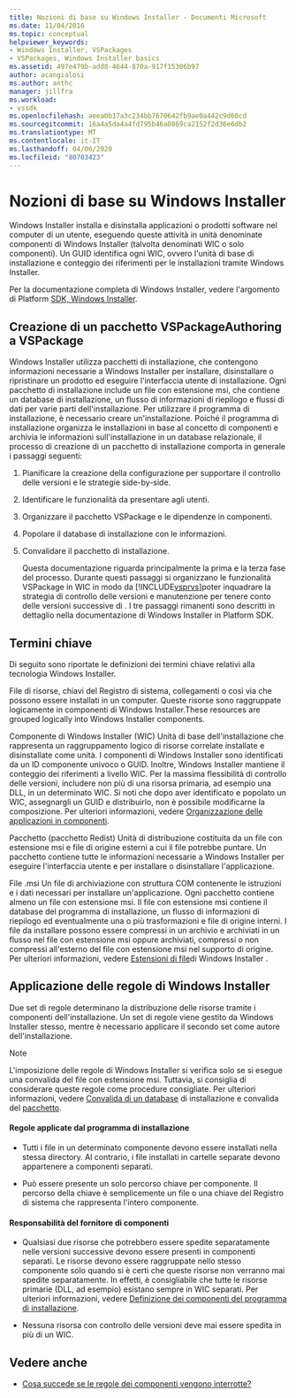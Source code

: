 ```yaml
---
title: Nozioni di base su Windows Installer - Documenti Microsoft
ms.date: 11/04/2016
ms.topic: conceptual
helpviewer_keywords:
- Windows Installer, VSPackages
- VSPackages, Windows Installer basics
ms.assetid: 497e479b-add8-4644-870a-917f15306b97
author: acangialosi
ms.author: anthc
manager: jillfra
ms.workload:
- vssdk
ms.openlocfilehash: aeea0b17a3c234bb7670642fb9ae0a442c9d60cd
ms.sourcegitcommit: 16a4a5da4a4fd795b46a0869ca2152f2d36e6db2
ms.translationtype: MT
ms.contentlocale: it-IT
ms.lasthandoff: 04/06/2020
ms.locfileid: "80703423"
---
```

# <a name="windows-installer-basics"></a>Nozioni di base su Windows Installer
Windows Installer installa e disinstalla applicazioni o prodotti software nel computer di un utente, eseguendo queste attività in unità denominate componenti di Windows Installer (talvolta denominati WIC o solo componenti). Un GUID identifica ogni WIC, ovvero l'unità di base di installazione e conteggio dei riferimenti per le installazioni tramite Windows Installer.

 Per la documentazione completa di Windows Installer, vedere l'argomento di Platform [SDK, Windows Installer](/previous-versions/2kt85ked(v=vs.120)).

## <a name="authoring-a-vspackage"></a>Creazione di un pacchetto VSPackageAuthoring a VSPackage
 Windows Installer utilizza pacchetti di installazione, che contengono informazioni necessarie a Windows Installer per installare, disinstallare o ripristinare un prodotto ed eseguire l'interfaccia utente di installazione. Ogni pacchetto di installazione include un file con estensione msi, che contiene un database di installazione, un flusso di informazioni di riepilogo e flussi di dati per varie parti dell'installazione. Per utilizzare il programma di installazione, è necessario creare un'installazione. Poiché il programma di installazione organizza le installazioni in base al concetto di componenti e archivia le informazioni sull'installazione in un database relazionale, il processo di creazione di un pacchetto di installazione comporta in generale i passaggi seguenti:

1. Pianificare la creazione della configurazione per supportare il controllo delle versioni e le strategie side-by-side.

2. Identificare le funzionalità da presentare agli utenti.

3. Organizzare il pacchetto VSPackage e le dipendenze in componenti.

4. Popolare il database di installazione con le informazioni.

5. Convalidare il pacchetto di installazione.

   Questa documentazione riguarda principalmente la prima e la terza fase del processo. Durante questi passaggi si organizzano le funzionalità VSPackage in WIC in modo da [!INCLUDE[vsprvs](../../code-quality/includes/vsprvs_md.md)]poter inquadrare la strategia di controllo delle versioni e manutenzione per tenere conto delle versioni successive di . I tre passaggi rimanenti sono descritti in dettaglio nella documentazione di Windows Installer in Platform SDK.

## <a name="key-terms"></a>Termini chiave
 Di seguito sono riportate le definizioni dei termini chiave relativi alla tecnologia Windows Installer.

 File di risorse, chiavi del Registro di sistema, collegamenti o così via che possono essere installati in un computer. Queste risorse sono raggruppate logicamente in componenti di Windows Installer.These resources are grouped logically into Windows Installer components.

 Componente di Windows Installer (WIC) Unità di base dell'installazione che rappresenta un raggruppamento logico di risorse correlate installate e disinstallate come unità. I componenti di Windows Installer sono identificati da un ID componente univoco o GUID. Inoltre, Windows Installer mantiene il conteggio dei riferimenti a livello WIC. Per la massima flessibilità di controllo delle versioni, includere non più di una risorsa primaria, ad esempio una DLL, in un determinato WIC. Si noti che dopo aver identificato e popolato un WIC, assegnargli un GUID e distribuirlo, non è possibile modificarne la composizione. Per ulteriori informazioni, vedere [Organizzazione delle applicazioni in componenti](/windows/desktop/Msi/organizing-applications-into-components).

 Pacchetto (pacchetto Redist) Unità di distribuzione costituita da un file con estensione msi e file di origine esterni a cui il file potrebbe puntare. Un pacchetto contiene tutte le informazioni necessarie a Windows Installer per eseguire l'interfaccia utente e per installare o disinstallare l'applicazione.

 File .msi Un file di archiviazione con struttura COM contenente le istruzioni e i dati necessari per installare un'applicazione. Ogni pacchetto contiene almeno un file con estensione msi. Il file con estensione msi contiene il database del programma di installazione, un flusso di informazioni di riepilogo ed eventualmente una o più trasformazioni e file di origine interni. I file da installare possono essere compressi in un archivio e archiviati in un flusso nel file con estensione msi oppure archiviati, compressi o non compressi all'esterno del file con estensione msi nel supporto di origine. Per ulteriori informazioni, vedere [Estensioni di file](/windows/desktop/Msi/windows-installer-file-extensions)di Windows Installer .

## <a name="windows-installer-rules-enforcement"></a>Applicazione delle regole di Windows Installer
 Due set di regole determinano la distribuzione delle risorse tramite i componenti dell'installazione. Un set di regole viene gestito da Windows Installer stesso, mentre è necessario applicare il secondo set come autore dell'installazione.

> [!NOTE]
> L'imposizione delle regole di Windows Installer si verifica solo se si esegue una convalida del file con estensione msi. Tuttavia, si consiglia di considerare queste regole come procedure consigliate. Per ulteriori informazioni, vedere [Convalida di un database](/windows/desktop/Msi/validating-an-installation-database) di installazione e convalida del [pacchetto](/windows/desktop/Msi/package-validation).

#### <a name="installer-enforced-rules"></a>Regole applicate dal programma di installazione

- Tutti i file in un determinato componente devono essere installati nella stessa directory. Al contrario, i file installati in cartelle separate devono appartenere a componenti separati.

- Può essere presente un solo percorso chiave per componente. Il percorso della chiave è semplicemente un file o una chiave del Registro di sistema che rappresenta l'intero componente.

#### <a name="component-provider-responsibilities"></a>Responsabilità del fornitore di componenti

- Qualsiasi due risorse che potrebbero essere spedite separatamente nelle versioni successive devono essere presenti in componenti separati. Le risorse devono essere raggruppate nello stesso componente solo quando si è certi che queste risorse non verranno mai spedite separatamente. In effetti, è consigliabile che tutte le risorse primarie (DLL, ad esempio) esistano sempre in WIC separati. Per ulteriori informazioni, vedere [Definizione dei componenti del programma di installazione](/windows/desktop/Msi/defining-installer-components).

- Nessuna risorsa con controllo delle versioni deve mai essere spedita in più di un WIC.

## <a name="see-also"></a>Vedere anche
- [Cosa succede se le regole dei componenti vengono interrotte?](/windows/desktop/Msi/what-happens-if-the-component-rules-are-broken)
